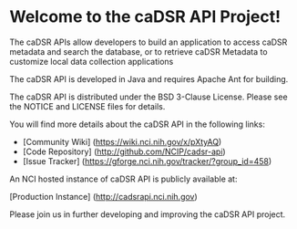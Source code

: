 Welcome to the caDSR API Project!
=====================================

The caDSR APIs allow developers to build an application to access caDSR metadata and search the database, or to 
retrieve caDSR Metadata to customize local data collection applications

The caDSR API is developed in Java and requires Apache Ant for building.

The caDSR API is distributed under the BSD 3-Clause License.
Please see the NOTICE and LICENSE files for details.

You will find more details about the caDSR API in the following links:

 * [Community Wiki] (https://wiki.nci.nih.gov/x/pXtyAQ)
 * [Code Repository] (http://github.com/NCIP/cadsr-api)
 * [Issue Tracker] (https://gforge.nci.nih.gov/tracker/?group_id=458)
 
 
An NCI hosted instance of caDSR API is publicly available at:

[Production Instance] (http://cadsrapi.nci.nih.gov)

Please join us in further developing and improving the caDSR API project.
